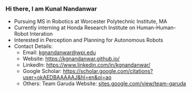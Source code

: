 ### Hi there, I am Kunal Nandanwar

- Pursuing MS in Robotics at Worcester Polytechnic Institute, MA
- Currently interning at Honda Research Institute on Human-Human-Robot Interation
- Interested in Perception and Planning for Autonomous Robots
- Contact Details:
  - Email: kgnandanwar@wpi.edu 
  - Website: https://kgnandanwar.github.io/
  - LinkedIn: https://www.linkedin.com/in/kgnandanwar/
  - Google Scholar: https://scholar.google.com/citations?user=okAEDBAAAAAJ&hl=en&oi=ao
  - Others: Team Garuda Website: [sites.google.com/view/team-garuda](https://sites.google.com/view/team-garuda)
<!-- - -->
<!--[![Anurag's GitHub stats](https://github-readme-stats.vercel.app/api?username=kgnandanwar&show_icons=true&&theme=radical)](https://github.com/anuraghazra/github-readme-stats) <-->

<!-- [![GitHub Streak](https://streak-stats.demolab.com/?user=kgnandanwar&theme=dark)](https://git.io/streak-stats) -->
<!-- ![Anurag's GitHub stats](https://github-readme-stats.vercel.app/api?username=anuraghazra&show_icons=true) -->
